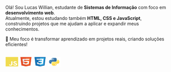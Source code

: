 Olá! Sou Lucas Willian, estudante de <strong>Sistemas de Informação</strong> com foco em <strong>desenvolvimento web</strong>.<br>
Atualmente, estou estudando também <strong>HTML, CSS e JavaScript</strong>, construindo projetos que me ajudam a aplicar e expandir meus conhecimentos.

🎯 Meu foco é transformar aprendizado em projetos reais, criando soluções eficientes!

<div style="display: inline_block"><br>
  <img align="center" alt="Lucas-Js" height="30" width="40" src="https://raw.githubusercontent.com/devicons/devicon/master/icons/javascript/javascript-plain.svg">
  <img align="center" alt="Lucas-HTML" height="30" width="40" src="https://raw.githubusercontent.com/devicons/devicon/master/icons/html5/html5-original.svg">
  <img align="center" alt="Lucas-CSS" height="30" width="40" src="https://raw.githubusercontent.com/devicons/devicon/master/icons/css3/css3-original.svg">
  <img align="center" alt="Lucas-Python" height="30" width="40" src="https://raw.githubusercontent.com/devicons/devicon/master/icons/python/python-original.svg">
</div>
